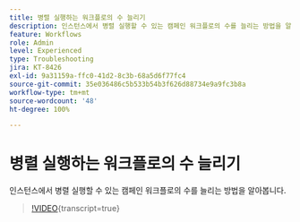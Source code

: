 ```yaml
---
title: 병렬 실행하는 워크플로의 수 늘리기
description: 인스턴스에서 병렬 실행할 수 있는 캠페인 워크플로의 수를 늘리는 방법을 알아봅니다.
feature: Workflows
role: Admin
level: Experienced
type: Troubleshooting
jira: KT-8426
exl-id: 9a31159a-ffc0-41d2-8c3b-68a5d6f77fc4
source-git-commit: 35e036486c5b533b54b3f626d88734e9a9fc3b8a
workflow-type: tm+mt
source-wordcount: '48'
ht-degree: 100%

---
```


# 병렬 실행하는 워크플로의 수 늘리기

인스턴스에서 병렬 실행할 수 있는 캠페인 워크플로의 수를 늘리는 방법을 알아봅니다.

>[!VIDEO](https://video.tv.adobe.com/v/335982?quality=12&learn=on){transcript=true}
